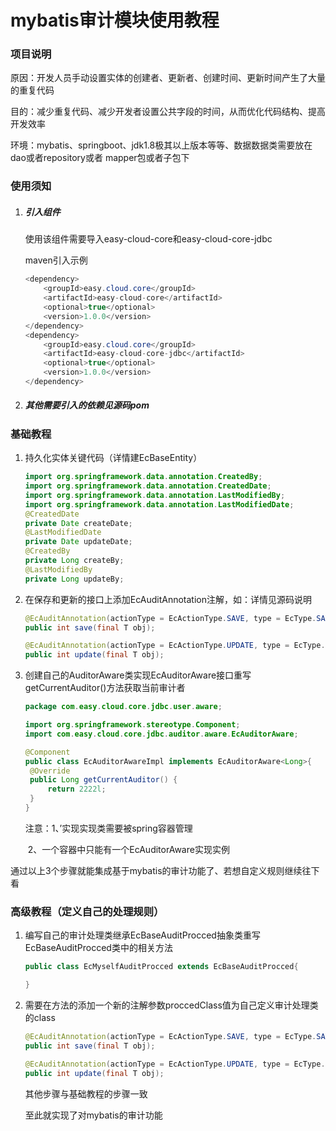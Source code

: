 #  mybatis审计模块使用教程

### 项目说明

​	原因：开发人员手动设置实体的创建者、更新者、创建时间、更新时间产生了大量的重复代码

​	目的：减少重复代码、减少开发者设置公共字段的时间，从而优化代码结构、提高开发效率

​	环境：mybatis、springboot、jdk1.8极其以上版本等等、数据数据类需要放在dao或者repository或者 mapper包或者子包下

### 使用须知

1. ##### 引入组件

   使用该组件需要导入easy-cloud-core和easy-cloud-core-jdbc

   maven引入示例

   ```java
   <dependency>
       <groupId>easy.cloud.core</groupId>
       <artifactId>easy-cloud-core</artifactId>
       <optional>true</optional>
       <version>1.0.0</version>
   </dependency>
   <dependency>
       <groupId>easy.cloud.core</groupId>
       <artifactId>easy-cloud-core-jdbc</artifactId>
       <optional>true</optional>
       <version>1.0.0</version>
   </dependency>
   ```

2. ##### 其他需要引入的依赖见源码pom

###   基础教程

1. 持久化实体关键代码（详情建EcBaseEntity）

   ```java
   import org.springframework.data.annotation.CreatedBy;
   import org.springframework.data.annotation.CreatedDate;
   import org.springframework.data.annotation.LastModifiedBy;
   import org.springframework.data.annotation.LastModifiedDate;
   @CreatedDate
   private Date createDate;
   @LastModifiedDate
   private Date updateDate;
   @CreatedBy
   private Long createBy;
   @LastModifiedBy
   private Long updateBy;
   ```

2. 在保存和更新的接口上添加EcAuditAnnotation注解，如：详情见源码说明

   ```java
   @EcAuditAnnotation(actionType = EcActionType.SAVE, type = EcType.SAVE)
   public int save(final T obj);

   @EcAuditAnnotation(actionType = EcActionType.UPDATE, type = EcType.UPDATE)
   public int update(final T obj);
   ```

3. 创建自己的AuditorAware类实现EcAuditorAware接口重写getCurrentAuditor()方法获取当前审计者

   ```java
   package com.easy.cloud.core.jdbc.user.aware;

   import org.springframework.stereotype.Component;
   import com.easy.cloud.core.jdbc.auditor.aware.EcAuditorAware;

   @Component
   public class EcAuditorAwareImpl implements EcAuditorAware<Long>{
   	@Override
   	public Long getCurrentAuditor() {
   		return 2222l;
   	}
   }
   ```

   注意：1、’实现实现类需要被spring容器管理

   ​	    2、一个容器中只能有一个EcAuditorAware实现实例

通过以上3个步骤就能集成基于mybatis的审计功能了、若想自定义规则继续往下看

### 高级教程（定义自己的处理规则）

1. 编写自己的审计处理类继承EcBaseAuditProcced抽象类重写EcBaseAuditProcced类中的相关方法

   ```java
   public class EcMyselfAuditProcced extends EcBaseAuditProcced{

   }
   ```

2. 需要在方法的添加一个新的注解参数proccedClass值为自己定义审计处理类的class

   ```java
   @EcAuditAnnotation(actionType = EcActionType.SAVE, type = EcType.SAVE, proccedClass = EcMyselfAuditProcced.class)
   public int save(final T obj);

   @EcAuditAnnotation(actionType = EcActionType.UPDATE, type = EcType.UPDATE, proccedClass = EcMyselfAuditProcced.class)
   public int update(final T obj);
   ```

   其他步骤与基础教程的步骤一致

   至此就实现了对mybatis的审计功能